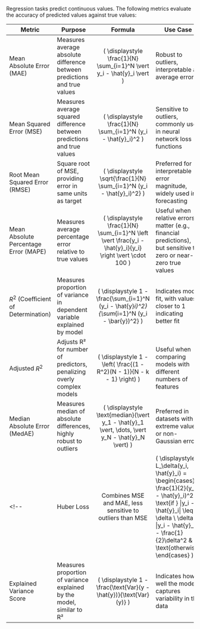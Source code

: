 
Regression tasks predict continuous values. The following metrics evaluate the accuracy of predicted values against true values:

| Metric | Purpose | Formula | Use Case |
|--------|---------|:-------:|----------|
| Mean Absolute Error (MAE) | Measures average absolute difference between predictions and true values | \( \displaystyle \frac{1}{N} \sum_{i=1}^N \vert y_i - \hat{y}_i \vert \) | Robust to outliers, interpretable as average error |
| Mean Squared Error (MSE) | Measures average squared difference between predictions and true values | \( \displaystyle \frac{1}{N} \sum_{i=1}^N (y_i - \hat{y}_i)^2 \) | Sensitive to outliers, commonly used in neural network loss functions |
| Root Mean Squared Error (RMSE) | Square root of MSE, providing error in same units as target | \( \displaystyle \sqrt{\frac{1}{N} \sum_{i=1}^N (y_i - \hat{y}_i)^2} \) | Preferred for interpretable error magnitude, widely used in forecasting |
| Mean Absolute Percentage Error (MAPE) | Measures average percentage error relative to true values | \( \displaystyle \frac{1}{N} \sum_{i=1}^N \left \vert \frac{y_i - \hat{y}_i}{y_i} \right \vert \cdot 100 \) | Useful when relative errors matter (e.g., financial predictions), but sensitive to zero or near-zero true values |
| $R^2$ (Coefficient of Determination) | Measures proportion of variance in dependent variable explained by model | \( \displaystyle 1 - \frac{\sum_{i=1}^N (y_i - \hat{y}_i)^2}{\sum_{i=1}^N (y_i - \bar{y})^2} \) | Indicates model fit, with values closer to 1 indicating better fit |
| Adjusted $R^2$ | Adjusts R² for number of predictors, penalizing overly complex models | \( \displaystyle 1 - \left( \frac{(1 - R^2)(N - 1)}{N - k - 1} \right) \) | Useful when comparing models with different numbers of features |
| Median Absolute Error ($\text{MedAE}$) | Measures median of absolute differences, highly robust to outliers | \( \displaystyle \text{median}(\vert y_1 - \hat{y}_1 \vert, \dots, \vert y_N - \hat{y}_N \vert) \) | Preferred in datasets with extreme values or non-Gaussian errors |
<!-- | Huber Loss | Combines MSE and MAE, less sensitive to outliers than MSE | \( \displaystyle L_\delta(y_i, \hat{y}_i) = \begin{cases} \frac{1}{2}(y_i - \hat{y}_i)^2 & \text{if } \|y_i - \hat{y}_i\| \leq \delta \\ \delta \|y_i - \hat{y}_i\| - \frac{1}{2}\delta^2 & \text{otherwise} \end{cases} \) | Used in robust regression tasks, often as a loss function in neural networks |
| Explained Variance Score | Measures proportion of variance explained by the model, similar to R² | \( \displaystyle 1 - \frac{\text{Var}(y - \hat{y})}{\text{Var}(y)} \) | Indicates how well the model captures variability in the data | -->
